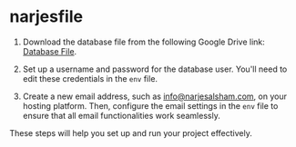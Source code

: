 # narjesfile

1. Download the database file from the following Google Drive link: [Database File](https://drive.google.com/drive/folders/10InaAs6dpp31pObsCA-lwR8eR5u23RNt?usp=sharing).

2. Set up a username and password for the database user. You'll need to edit these credentials in the `env` file.

3. Create a new email address, such as info@narjesalsham.com, on your hosting platform. Then, configure the email settings in the `env` file to ensure that all email functionalities work seamlessly.

These steps will help you set up and run your project effectively.
